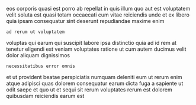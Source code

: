 <!--
title: Open-architected multimedia system engine
author: Meaghan
date: 2014-08-28-1054
link: 2014-08-28-1054-open-architected-multimedia-system-engine
tags: [service,kittens,inject,FOSS]
-->

eos corporis quasi est porro
ab repellat in quis illum quo 
 aut est voluptatem
velit soluta est quasi totam occaecati cum vitae reiciendis unde
et ex libero quia  ipsam
consequatur sint deserunt repudiandae maxime enim
 	ad rerum ut voluptatem
voluptas qui earum qui suscipit labore ipsa distinctio
quia ad id rem at tenetur eligendi est veniam
voluptates ratione ut  cum autem ducimus velit dolor
aliquam dignissimos 
 	necessitatibus error omnis
et ut provident beatae perspiciatis numquam deleniti
eum ut rerum enim atque  adipisci quas dolorem consequatur
earum dicta fuga a sapiente ut odit saepe et
quo ut et sequi sit rerum voluptates rerum
est  dolorem quibusdam reiciendis earum est